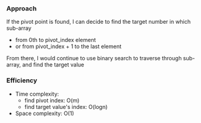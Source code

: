 ### Approach
If the pivot point is found, I can decide to find 
the target number in which sub-array
- from 0th  to pivot_index element
- or from pivot_index + 1 to the last element

From there, I would continue to use binary search to
traverse through sub-array, and find the target value


### Efficiency
- Time complexity:
    - find pivot index: O(m)
    - find target value's index: O(logn)
- Space complexity: O(1)
